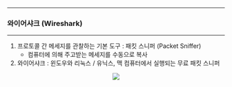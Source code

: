 -----
### 와이어샤크 (Wireshark)
-----
1. 프로토콜 간 메세지를 관찰하는 기본 도구 : 패킷 스니퍼 (Packet Sniffer)
   - 컴퓨터에 의해 주고받는 메세지를 수동으로 복사
2. 와이어샤크 : 윈도우와 리눅스 / 유닉스, 맥 컴퓨터에서 실행되는 무료 패킷 스니퍼
<div align="center">
<img src="https://github.com/user-attachments/assets/58514edb-8dad-4b39-bbe2-4036bd04a853">
</div>
